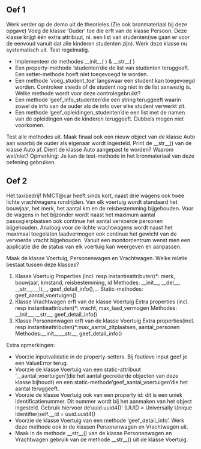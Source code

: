 ## Oef 1
Werk verder op de demo uit de theorieles.(Zie ook bronmateriaal bij deze opgave)
Voeg de klasse ‘Ouder’ toe die erft van de klasse Persoon.
Deze klasse krijgt één extra attribuut, nl. een list van studenten(we gaan er voor de eenvoud vanuit dat alle kinderen studenten zijn).
Werk deze klasse nu systematisch uit.
Test regelmatig.
- Implementeer de methodes \_\_init__( ) & \_\_str__( )
- Een property-methode ‘studenten’die de list van studenten teruggeeft.
Een setter-methode hoeft niet toegevoegd te worden.
- Een methode ‘voeg_student_toe’ langswaar een student kan toegevoegd worden.
Controleer steeds of de student nog niet in de list aanwezig is.
Welke methode wordt voor deze controlegebruikt?
- Een methode ‘geef_info_studenten’die een string teruggeeft waarin zowel de info van de ouder als de info over elke student verwerkt zit.
- Een methode ‘geef_opleidingen_studenten’die een list met de namen van de opleidingen van de kinderen teruggeeft.
Dubbels mogen niet voorkomen.

Test alle methodes uit.
Maak finaal ook een nieuw object van de klasse Auto aan waarbij de ouder als eigenaar wordt ingesteld.
Print de \_\_str__() van de klasse Auto af.
Dient de klasse Auto aangepast te worden?
Waarom wel/niet?
Opmerking: Je kan de test-methode in het bronmateriaal van deze oefening gebruiken.
## Oef 2
Het taxibedrijf NMCT@car heeft sinds kort,
naast drie wagens ook twee lichte vrachtwagens rondrijden.
Van elk voertuig wordt standaard het bouwjaar, het merk, het aantal km en de reisbestemming bijgehouden.
Voor de wagens in het bijzonder wordt naast het maximum aantal passagierplaatsen ook continue het aantal vervoerde personen bijgehouden.
Analoog voor de lichte vrachtwagens wordt naast het maximaal toegelaten laadvermogen ook continue  het  gewicht van de vervoerde vracht bijgehouden.
Vanuit een monitorcentrum wenst men een applicatie die de status van elk voertuig kan weergeven en aanpassen.

Maak de klasse Voertuig, Personenwagen en Vrachtwagen.
Welke relatie bestaat tussen deze klasses?
1. Klasse Voertuig
Properties (incl. resp instantieattributen)*: merk, bouwjaar, kmstand, reisbestemming, id
Methodes: \_\_init__, \_\_del__, \_\_str__, \_\_lt__, geef_detail_info(),...
Static-methodes: geef_aantal_voertuigen()
2. Klasse Vrachtwagen erft van de klasse Voertuig
Extra properties (incl. resp instantieattributen)*: vracht, max_laad_vermogen
Methodes: \_\_init__, \_\_str__, geef_detail_info()
3. Klasse Personenwagen erft van de klasse Voertuig
Extra properties(incl. resp instantieattributen)*:max_aantal_zitplaatsen, aantal_personen
Methodes:\_\_init__,\_\_str__, geef_detail_info()

Extra opmerkingen:
- Voorzie inputvalidatie in de property-setters.
Bij foutieve input geef je een ValueError terug.
- Voorzie de klasse Voertuig van een static-attribuut ‘__aantal_voertuigen’(die het aantal gecreëerde objecten van deze klasse bijhoudt)
en een static-methode‘geef_aantal_voertuigen’die het aantal teruggeeft.
- Voorzie de klasse Voertuig ook van een property id: dit is een uniek identificatienummer.
Dit nummer wordt bij het aanmaken van het object ingesteld.
Gebruik hiervoor de‘uuid.uuid4()’ (UUID = Universally Unique Identifier)self.__id = uuid.uuid4()
- Voorzie de klasse Voertuig van een methode ‘geef_detail_info’.
Werk deze methode ook in de klassen Personenwagen en Vrachtwagen uit.
- Maak in de methode \_\_str__()  van de klasse Personenwagen en Vrachtwagen gebruik van de methode \_\_str__() uit de klasse Voertuig.